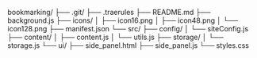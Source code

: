bookmarking/
├── .git/
├── .traerules
├── README.md
├── background.js
├── icons/
│   ├── icon16.png
│   ├── icon48.png
│   └── icon128.png
├── manifest.json
└── src/
    ├── config/
    │   └── siteConfig.js
    ├── content/
    │   ├── content.js
    │   └── utils.js
    ├── storage/
    │   └── storage.js
    └── ui/
        ├── side_panel.html
        ├── side_panel.js
        └── styles.css